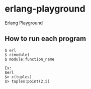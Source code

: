 # erlang-playground
Erlang Playground

## How to run each program

```
$ erl
$ c(module)
$ module:function_name

Ex:
$erl
$> c(tuples)
$> tuples:point(2,5)
```